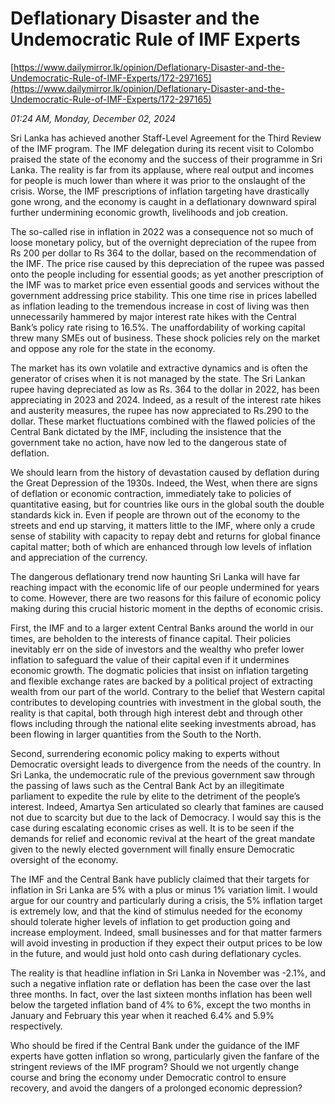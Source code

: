 # Deflationary  Disaster and the Undemocratic Rule of IMF Experts

[https://www.dailymirror.lk/opinion/Deflationary-Disaster-and-the-Undemocratic-Rule-of-IMF-Experts/172-297165](https://www.dailymirror.lk/opinion/Deflationary-Disaster-and-the-Undemocratic-Rule-of-IMF-Experts/172-297165)

*01:24 AM, Monday, December 02, 2024*

Sri Lanka has achieved another Staff-Level Agreement for the Third Review of the IMF program. The IMF delegation during its recent visit to Colombo praised the state of the economy and the success of their programme in Sri Lanka. The reality is far from its applause, where real output and incomes for people is much lower than where it was prior to the onslaught of the crisis. Worse, the IMF prescriptions of inflation targeting have drastically gone wrong, and the economy is caught in a deflationary downward spiral further undermining economic growth, livelihoods and job creation.

The so-called rise in inflation in 2022 was a consequence not so much of loose monetary policy, but of the overnight depreciation of the rupee from Rs 200 per dollar to Rs 364 to the dollar, based on the recommendation of the IMF. The price rise caused by this depreciation of the rupee was passed onto the people including for essential goods; as yet another prescription of the IMF was to market price even essential goods and services without the government addressing price stability. This one time rise in prices labelled as inflation leading to the tremendous increase in cost of living was then unnecessarily hammered by major interest rate hikes with the Central Bank’s policy rate rising to 16.5%. The unaffordability of working capital threw many SMEs out of business. These shock policies rely on the market and oppose any role for the state in the economy.

The market has its own volatile and extractive dynamics and is often the generator of crises when it is not managed by the state. The Sri Lankan rupee having depreciated as low as Rs. 364 to the dollar in 2022, has been appreciating in 2023 and 2024. Indeed, as a result of the interest rate hikes and austerity measures, the rupee has now appreciated to Rs.290 to the dollar. These market fluctuations combined with the flawed policies of the Central Bank dictated by the IMF, including the insistence that the government take no action, have now led to the dangerous state of deflation.

We should learn from the history of devastation caused by deflation during the Great Depression of the 1930s. Indeed, the West, when there are signs of deflation or economic contraction, immediately take to policies of quantitative easing, but for countries like ours in the global south the double standards kick in. Even if people are thrown out of the economy to the streets and end up starving, it matters little to the IMF, where only a crude sense of stability with capacity to repay debt and returns for global finance capital matter; both of which are enhanced through low levels of inflation and appreciation of the currency.

The dangerous deflationary trend now haunting Sri Lanka will have far reaching impact with the economic life of our people undermined for years to come. However, there are two reasons for this failure of economic policy making during this crucial historic moment in the depths of economic crisis.

First, the IMF and to a larger extent Central Banks around the world in our times, are beholden to the interests of finance capital. Their policies inevitably err on the side of investors and the wealthy who prefer lower inflation to safeguard the value of their capital even if it undermines economic growth. The dogmatic policies that insist on inflation targeting and flexible exchange rates are backed by a political project of extracting wealth from our part of the world. Contrary to the belief that Western capital contributes to developing countries with investment in the global south, the reality is that capital, both through high interest debt and through other flows including through the national elite seeking investments abroad, has been flowing in larger quantities from the South to the North.

Second, surrendering economic policy making to experts without Democratic oversight leads to divergence from the needs of the country. In Sri Lanka, the undemocratic rule of the previous government saw through the passing of laws such as the Central Bank Act by an illegitimate parliament to expedite the rule by elite to the detriment of the people’s interest. Indeed, Amartya Sen articulated so clearly that famines are caused not due to scarcity but due to the lack of Democracy. I would say this is the case during escalating economic crises as well. It is to be seen if the demands for relief and economic revival at the heart of the great mandate given to the newly elected government will finally ensure Democratic oversight of the economy.

The IMF and the Central Bank have publicly claimed that their targets for inflation in Sri Lanka are 5% with a plus or minus 1% variation limit. I would argue for our country and particularly during a crisis, the 5% inflation target is extremely low, and that the kind of stimulus needed for the economy should tolerate higher levels of inflation to get production going and increase employment. Indeed, small businesses and for that matter farmers will avoid investing in production if they expect their output prices to be low in the future, and would just hold onto cash during deflationary cycles.

The reality is that headline inflation in Sri Lanka in November was -2.1%, and such a negative inflation rate or deflation has been the case over the last three months. In fact, over the last sixteen months inflation has been well below the targeted inflation band of 4% to 6%, except the two months in January and February this year when it reached 6.4% and 5.9% respectively.

Who should be fired if the Central Bank under the guidance of the IMF experts have gotten inflation so wrong, particularly given the fanfare of the stringent reviews of the IMF program? Should we not urgently change course and bring the economy under Democratic control to ensure recovery, and avoid the dangers of a prolonged economic depression?

